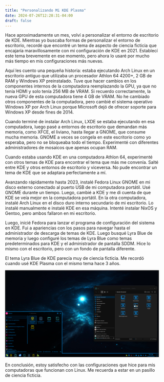 ```yaml
---
title: "Personalizando Mi KDE Plasma"
date: 2024-07-26T12:28:31-04:00
draft: false
---
```


Hace aproximadamente un mes, volví a personalizar el entorno de escritorio de KDE. Mientras yo buscaba formas de personalizar el entorno de escritorio, recordé que encontré un tema de aspecto de ciencia ficticia que encajaría maravillosamente con mi configuración de KDE en 2021. Establecí este tema brevemente en ese momento, pero ahora lo usaré por mucho más tiempo en mis configuraciones más nuevas.

Aquí les cuento una pequeña historia: estaba ejecutando Arch Linux en un escritorio antiguo que utilizaba un procesador Athlon 64 4200+, 2 GB de RAM y Windows XP preinstalado. Tuve que hacer cambios en los componentes internos de la computadora reemplazando la GPU, ya que no tenía HDMI y solo tenía 256 MB de VRAM. Si recuerdo correctamente, la nueva GPU de esta computadora tiene 4 GB de VRAM. No he cambiado otros componentes de la computadora, pero cambié el sistema operativo Windows XP por Arch Linux porque Microsoft dejó de ofrecer soporte para Windows XP desde fines de 2014.

Cuando terminé de instalar Arch Linux, LXDE se estaba ejecutando en esa computadora, luego pasé a entornos de escritorio que demandan más memoria, como XFCE, el liviano, hasta llegar a GNOME, que consume mucha memoria. GNOME a veces se congela en este escritorio como yo esperaba, pero no se bloqueaba todo el tiempo. Experimenté con diferentes administradores de mosaicos que apenas ocupan RAM.

Cuando estaba usando KDE en una computadora Athlon 64, experimenté con otros temas de KDE para encontrar el tema que más me convenía. Salté entre KDE y otros entornos de escritorio y viceversa. No pude encontrar un tema de KDE que se adaptara perfectamente a mí.

Avanzando rápidamente hasta 2023, instalé Fedora Linux GNOME en mi disco externo conectado al puerto USB de mi computadora portátil. Usé GNOME durante un tiempo. Luego, cambié a KDE y me di cuenta de que KDE se veía mejor en la computadora portátil. En la otra computadora, instalé Arch Linux en el disco duro interno secundario de mi escritorio. Lo instalé manualmente e instalé KDE en esa máquina. Intenté instalar NixOS y Gentoo, pero ambos fallaron en mi escritorio.

Luego, inicié Fedora para lanzar el programa de configuración del sistema en KDE. Fui a apariencias con los pasos para navegar hasta el administrador de descarga de temas de KDE. Luego busqué Lyra Blue de memoria y luego configuré los temas de Lyra Blue como temas predeterminados para KDE y el administrador de pantalla SDDM. Hice lo mismo con el escritorio, pero con un fondo de pantalla diferente.

El tema Lyra Blue de KDE parecía muy de ciencia ficticia. Me recordó cuando usé KDE Plasma con el mismo tema hace 3 años.

![Captura de pantalla de escritorio Lyra Blue](../../images/lyrab-desktop-screenshot.png)

En conclusión, estoy satisfecho con las configuraciones que hice para mis computadoras que funcionan con Linux. Me recuerda a estar en un pasillo de ciencia ficticia.
